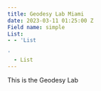 ```yaml
---
title: Geodesy Lab Miami
date: 2023-03-11 01:25:00 Z
Field name: simple
List:
- - 'List

'
  - List
---
```


This is the Geodesy Lab